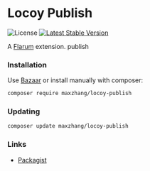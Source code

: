 # Locoy Publish

![License](https://img.shields.io/badge/license-MIT-blue.svg) [![Latest Stable Version](https://img.shields.io/packagist/v/maxzhang/locoy-publish.svg)](https://packagist.org/packages/maxzhang/locoy-publish)

A [Flarum](http://flarum.org) extension. publish

### Installation

Use [Bazaar](https://discuss.flarum.org/d/5151-flagrow-bazaar-the-extension-marketplace) or install manually with composer:

```sh
composer require maxzhang/locoy-publish
```

### Updating

```sh
composer update maxzhang/locoy-publish
```

### Links

- [Packagist](https://packagist.org/packages/vendor/locoy-publish)
